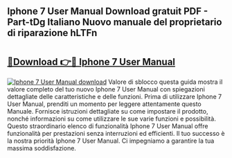 ## Iphone 7 User Manual Download gratuit PDF - Part-tDg Italiano Nuovo manuale del proprietario di riparazione hLTFn

# <h2><a href="http://dfahi5o.blite.top/?on=Iphone+7+User+Manual">🔗Download 👉🔴 Iphone 7 User Manual</a></h2>

[![Iphone 7 User Manual download](https://i.imgur.com/lujVjoI.png)](http://dfahi5o.blite.top/?on=Iphone+7+User+Manual)
Valore di sblocco questa guida mostra il valore completo del tuo nuovo Iphone 7 User Manual con spiegazioni dettagliate delle caratteristiche e delle funzioni. Prima di utilizzare Iphone 7 User Manual, prenditi un momento per leggere attentamente questo Manuale. Fornisce istruzioni dettagliate su come impostare il prodotto, nonché informazioni su come utilizzare le sue varie funzioni e possibilità. Questo straordinario elenco di funzionalità Iphone 7 User Manual offre funzionalità per prestazioni senza interruzioni ed efficienti. Il tuo successo è la nostra priorità Iphone 7 User Manual. Ci impegniamo a garantire la tua massima soddisfazione.
